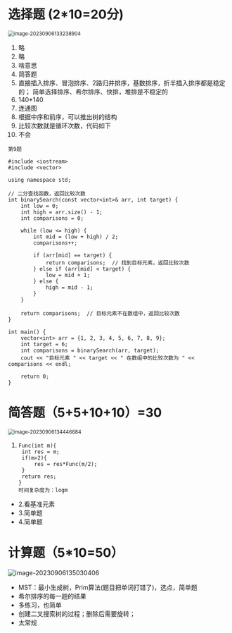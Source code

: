 # 选择题 (2*10=20分)

<img src="https://cdn.jsdelivr.net/gh/lsyhahaha/Mytypora/img/202309061332328.png" alt="image-20230906133238904" style="zoom: 80%;" />

1. 略
2. 略
3. 啥意思
4. 简答题
5. 直接插入排序、冒泡排序、2路归并排序，基数排序，折半插入排序都是稳定的； 简单选择排序、希尔排序、快排，堆排是不稳定的
6. 140*140
7. 连通图
8. 根据中序和前序，可以推出树的结构
9. 比较次数就是循环次数，代码如下
10. 不会

```
第9题

#include <iostream>
#include <vector>

using namespace std;

// 二分查找函数，返回比较次数
int binarySearch(const vector<int>& arr, int target) {
    int low = 0;
    int high = arr.size() - 1;
    int comparisons = 0;

    while (low <= high) {
        int mid = (low + high) / 2;
        comparisons++;

        if (arr[mid] == target) {
            return comparisons;  // 找到目标元素，返回比较次数
        } else if (arr[mid] < target) {
            low = mid + 1;
        } else {
            high = mid - 1;
        }
    }

    return comparisons;  // 目标元素不在数组中，返回比较次数
}

int main() {
    vector<int> arr = {1, 2, 3, 4, 5, 6, 7, 8, 9};
    int target = 6;
    int comparisons = binarySearch(arr, target);
    cout << "目标元素 " << target << " 在数组中的比较次数为 " << comparisons << endl;

    return 0;
}
```

# 简答题（5+5+10+10）=30

<img src="https://cdn.jsdelivr.net/gh/lsyhahaha/Mytypora/img/202309061344806.png" alt="image-20230906134446684" style="zoom: 80%;" />

1. ```
   Func(int m){
   	int res = m;
   	if(m>2){
   		res = res*Func(m/2);
   	}
   	return res;
   }
   时间复杂度为：logm
   ```

- 2.看基准元素
- 3.简单题
- 4.简单题



# 计算题（5*10=50）

![image-20230906135030406](https://cdn.jsdelivr.net/gh/lsyhahaha/Mytypora/img/202309061350543.png)

- MST：最小生成树，Prim算法(题目把单词打错了)，选点，简单题
- 希尔排序的每一趟的结果
- 多练习，也简单
- 创建二叉搜索树的过程；删除后需要旋转；
- 太常规